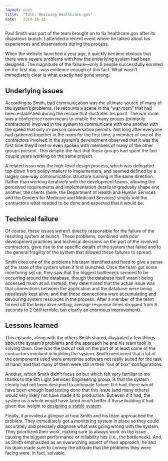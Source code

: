 ```yaml
---
layout: post
title:  "Talk: Rescuing Healthcare.gov"
date:   2014-10-12
---
```


Paul Smith was part of the team brought on to fix healthcare.gov after its disastrous launch. I attended a recent event where he talked about his experiences and observations during the process.

When the website launched a year ago, it quickly became obvious that there were severe problems with how the underlying system had been designed. The magnitude of the failure—only 6 people successfully enrolled on the first day—was evidence enough of this fact. What wasn’t immediately clear is what exactly had gone wrong.

## Underlying issues

According to Smith, bad communication was the ultimate source of many of the system’s problems. He recounts a scene in the “war room” that had been established during the rescue that illustrates his point. The war room was a conference room meant to enable the many groups (primarily contractors) involved in the system to communicate with one another with the speed that only in-person conversation permits. Not long after everyone had gathered together in the room for the first time, a member of one of the contractors involved in the system’s development observed that it was the first time they’d met or even spoken with members of many of the other groups present. This despite the fact that these groups had spent the last couple years working on the same project.

A related issue was the high-level design process, which was delegated top-down from policy-makers to implementers, and seemed defined by a largely one-way communication structure running in the same direction. Rather than working iteratively with the development teams, allowing the perceived requirements and implementation details to gradually shape one another, the clients (here, the Department of Health and Human Services and the Centers for Medicare and Medicaid Services) simply told the contractors what needed to be done and expected that it would be.

## Technical failure

Of course, these issues weren’t directly responsible for the failure of the resulting system at launch. These problems, combined with poor development practices and technical decisions  on the part of the involved contractors, gave rise to the specific details of the system that failed and to the general fragility of the system that allowed these failures to spread.

Smith cites one of the problems his team identified and fixed to give a sense of the state of the system when it first launched. Once the team got some monitoring set up, they saw that the biggest bottleneck seemed to be occurring around the database, though the database itself wasn’t being accessed much at all. Instead, they determined that the actual issue was that connections between the application and the database were being needlessly kept alive, and that these connections were accumulating and devouring system resources in the process. After a member of the team turned off the keep-alive setting, average response times dropped from 8 seconds to 2 (still terrible, but clearly an enormous improvement).

## Lessons learned

This episode, along with the others Smith shared, illustrated a few things about the system’s problems and the approach he and his team took in solving them. One was the lack of skill on the part of at least some of the contractors involved in building the system. Smith mentioned that a lot of the components used were enterprise software not really suited for the task at hand, and that many of them were still in their “out of box” configurations.

Another, which Smith didn’t focus on but which felt very familiar to me thanks to the 8th Light Services Engineering group, is that the system clearly had not been designed to anticipate failure. If it had, there would have been enough load testing done that this issue (and many others) would very likely not have made it to production. But even if it had, the system as a whole would have fared much better if those building it had given due weight to [designing a stable system][].

Finally, it provided a glimpse at how Smith and his team approached the problem. They immediately got a monitoring system in place so they could accurately and precisely diagnose what was going wrong with the system. They prioritized their work, making sure to always work on the issue causing the biggest performance or reliability hits (i.e., the bottleneck). And, as Smith emphasized as an overarching aspect of their approach, he and his team made sure to convey the attitude that the problems they were facing were, in fact, solvable.

[designing a stable system]: http://bspatafora.com/blog/designing-stable-systems/